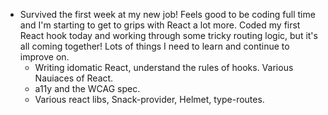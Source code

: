 ---
---

- Survived the first week at my new job! Feels good to be coding full time and I'm starting to get to grips with React a lot more. Coded my first React hook today and working through some tricky routing logic, but it's all coming together! Lots of things I need to learn and continue to improve on.
  - Writing idomatic React, understand the rules of hooks. Various Nauiaces of React.
  - a11y and the WCAG spec.
  - Various react libs, Snack-provider, Helmet, type-routes.
